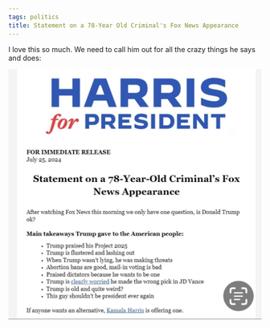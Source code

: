 ```yaml
---
tags: politics
title: Statement on a 78-Year Old Criminal's Fox News Appearance
---
```


I love this so much. We need to call him out for all the crazy things he says and does:

![78year](https://raw.githubusercontent.com/muneer78/muneer78.github.io/master/images/harris.jpg)
